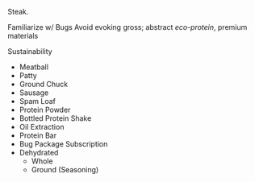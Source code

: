 Steak.

Familiarize w/ Bugs
Avoid evoking gross; abstract
*eco-protein*,
premium materials

Sustainability

- Meatball
- Patty
- Ground Chuck
- Sausage
- Spam Loaf
- Protein Powder
- Bottled Protein Shake
- Oil Extraction
- Protein Bar
- Bug Package Subscription
- Dehydrated
	- Whole
	- Ground (Seasoning)